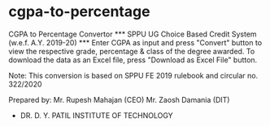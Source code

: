 # cgpa-to-percentage
CGPA to Percentage Convertor
*** SPPU UG Choice Based Credit System (w.e.f. A.Y. 2019-20) *** Enter CGPA as input and press "Convert" button to view the respective grade, percentage & class of the degree awarded. To download the data as an Excel file, press "Download as Excel File" button.

Note: This conversion is based on SPPU FE 2019 rulebook and circular no. 322/2020

Prepared by:
Mr. Rupesh Mahajan (CEO)
Mr. Zaosh Damania (DIT)

- DR. D. Y. PATIL INSTITUTE OF TECHNOLOGY
